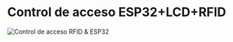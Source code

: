 # Control de acceso ESP32+LCD+RFID
![Control de acceso RFID & ESP32](/imagenes/LCD_ESP32_bb.jpg "Control de acceso ESP32 & RFID")

